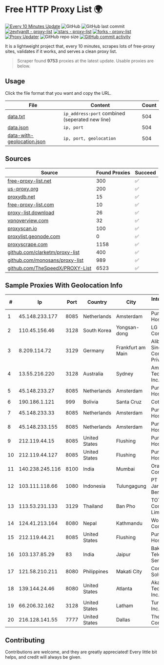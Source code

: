 
# Free HTTP Proxy List 🌍

[![Every 10 Minutes Update](https://github.com/mertguvencli/http-proxy-list/actions/workflows/main.yml/badge.svg?branch=main)](https://github.com/mertguvencli/http-proxy-list/actions/workflows/main.yml)
![GitHub](https://img.shields.io/github/license/mertguvencli/http-proxy-list)
![GitHub last commit](https://img.shields.io/github/last-commit/mertguvencli/http-proxy-list)
[![zevtyardt - proxy-list](https://img.shields.io/static/v1?label=zevtyardt&message=proxy-list&color=blue&logo=github)](https://github.com/zevtyardt/proxy-list "Go to GitHub repo")
[![stars - proxy-list](https://img.shields.io/github/stars/zevtyardt/proxy-list?style=social)](https://github.com/zevtyardt/proxy-list)
[![forks - proxy-list](https://img.shields.io/github/forks/zevtyardt/proxy-list?style=social)](https://github.com/zevtyardt/proxy-list)
[![Proxy Updater](https://github.com/zevtyardt/proxy-list/workflows/Proxy%20Updater/badge.svg)](https://github.com/zevtyardt/proxy-list/actions?query=workflow:"Proxy+Updater")
![GitHub repo size](https://img.shields.io/github/repo-size/zevtyardt/proxy-list)
[![GitHub commit activity](https://img.shields.io/github/commit-activity/m/zevtyardt/proxy-list?logo=commits)](https://github.com/zevtyardt/proxy-list/commits/main)

It is a lightweight project that, every 10 minutes, scrapes lots of free-proxy sites, validates if it works, and serves a clean proxy list.

> Scraper found **9753** proxies at the latest update. Usable proxies are below.

## Usage

Click the file format that you want and copy the URL.

|File|Content|Count|
|----|-------|-----|
|[data.txt](https://raw.githubusercontent.com/mertguvencli/http-proxy-list/main/proxy-list/data.txt)|`ip_address:port` combined (seperated new line)|504|
|[data.json](https://raw.githubusercontent.com/mertguvencli/http-proxy-list/main/proxy-list/data.json)|`ip, port`|504|
|[data-with-geolocation.json](https://raw.githubusercontent.com/mertguvencli/http-proxy-list/main/proxy-list/data-with-geolocation.json)|`ip, port, geolocation`|504|

## Sources

|Source|Found Proxies|Succeed|
|------|-------------|-------|
|[free-proxy-list.net](https://free-proxy-list.net)|300|✅|
|[us-proxy.org](https://www.us-proxy.org)|200|✅|
|[proxydb.net](http://proxydb.net)|15|✅|
|[free-proxy-list.com](https://free-proxy-list.com/?page=&port=&type%5B%5D=http&type%5B%5D=https&up_time=0&search=Search)|10|✅|
|[proxy-list.download](https://www.proxy-list.download/HTTP)|26|✅|
|[vpnoverview.com](https://vpnoverview.com/privacy/anonymous-browsing/free-proxy-servers)|32|✅|
|[proxyscan.io](https://www.proxyscan.io)|100|✅|
|[proxylist.geonode.com](https://proxylist.geonode.com/api/proxy-list?limit=300&page=1&sort_by=lastChecked&sort_type=desc&protocols=http,https)|0|✅|
|[proxyscrape.com](https://api.proxyscrape.com/v2/?request=displayproxies&protocol=http&timeout=10000&country=all&ssl=all&anonymity=all)|1158|✅|
|[github.com/clarketm/proxy-list](https://raw.githubusercontent.com/clarketm/proxy-list/master/proxy-list-raw.txt)|400|✅|
|[github.com/monosans/proxy-list](https://raw.githubusercontent.com/monosans/proxy-list/main/proxies/http.txt)|989|✅|
|[github.com/TheSpeedX/PROXY-List](https://raw.githubusercontent.com/TheSpeedX/PROXY-List/master/http.txt)|6523|✅|


## Sample Proxies With Geolocation Info

|#|Ip|Port|Country|City|Internet Service Provider|
|-|--|----|-------|----|-------------------------|
|1|45.148.233.177|8085|Netherlands|Amsterdam|PureVoltage Hosting Inc.|
|2|110.45.156.46|3128|South Korea|Yongsan-dong|LG DACOM Corporation|
|3|8.209.114.72|3129|Germany|Frankfurt am Main|Alibaba.com Singapore E-Commerce Private Limited|
|4|13.55.216.220|3128|Australia|Sydney|Amazon Technologies Inc.|
|5|45.148.233.27|8085|Netherlands|Amsterdam|PureVoltage Hosting Inc.|
|6|190.186.1.121|999|Bolivia|Santa Cruz|Cotas Ltda.|
|7|45.148.233.33|8085|Netherlands|Amsterdam|PureVoltage Hosting Inc.|
|8|45.148.233.155|8085|Netherlands|Amsterdam|PureVoltage Hosting Inc.|
|9|212.119.44.15|8085|United States|Flushing|PureVoltage Hosting Inc.|
|10|212.119.44.127|8085|United States|Flushing|PureVoltage Hosting Inc.|
|11|140.238.245.116|8100|India|Mumbai|Oracle Corporation|
|12|103.111.118.66|1080|Indonesia|Tulungagung|PT Dimensi Jaringan Bersinar|
|13|113.53.231.133|3129|Thailand|Ban Pho|TOT Public Company Limited|
|14|124.41.213.164|8080|Nepal|Kathmandu|WorldLink Communications|
|15|212.119.44.21|8085|United States|Flushing|PureVoltage Hosting Inc.|
|16|103.137.85.29|83|India|Jaipur|Bakliwal Telecom Services Pvt Ltd|
|17|121.58.210.211|8080|Philippines|Makati City|Converge ICT Solution Inc|
|18|139.144.24.46|8080|United States|Atlanta|Akamai Technologies, Inc.|
|19|66.206.32.162|3128|United States|Latham|Turnkey Internet Inc.|
|20|216.128.141.55|7777|United States|Dallas|The Constant Company|



## Contributing

Contributions are welcome, and they are greatly appreciated! Every
little bit helps, and credit will always be given.

